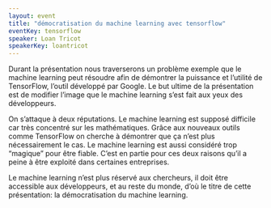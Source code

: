 ```yaml
---
layout: event
title: "démocratisation du machine learning avec tensorflow"
eventKey: tensorflow
speaker: Loan Tricot
speakerKey: loantricot
---
```


Durant la présentation nous traverserons un problème exemple que le machine learning peut résoudre afin de démontrer la puissance et l’utilité de TensorFlow, l’outil développé par Google. Le but ultime de la présentation est de modifier l’image que le machine learning s’est fait aux yeux des développeurs.

On s’attaque à deux réputations. Le machine learning est supposé difficile car très concentré sur les mathématiques. Grâce aux nouveaux outils comme TensorFlow on cherche à démontrer que ça n’est plus nécessairement le cas. Le machine learning est aussi considéré trop “magique” pour être fiable. C’est en partie pour ces deux raisons qu’il a peine à être exploité dans certaines entreprises.

Le machine learning n’est plus réservé aux chercheurs, il doit être accessible aux développeurs, et au reste du monde, d’où le titre de cette présentation: la démocratisation du machine learning.
